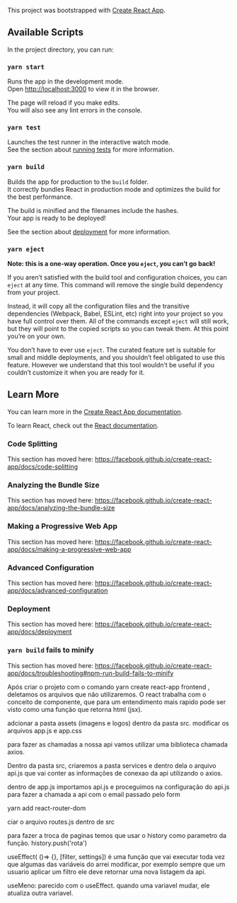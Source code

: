 This project was bootstrapped with [Create React App](https://github.com/facebook/create-react-app).

## Available Scripts

In the project directory, you can run:

### `yarn start`

Runs the app in the development mode.<br />
Open [http://localhost:3000](http://localhost:3000) to view it in the browser.

The page will reload if you make edits.<br />
You will also see any lint errors in the console.

### `yarn test`

Launches the test runner in the interactive watch mode.<br />
See the section about [running tests](https://facebook.github.io/create-react-app/docs/running-tests) for more information.

### `yarn build`

Builds the app for production to the `build` folder.<br />
It correctly bundles React in production mode and optimizes the build for the best performance.

The build is minified and the filenames include the hashes.<br />
Your app is ready to be deployed!

See the section about [deployment](https://facebook.github.io/create-react-app/docs/deployment) for more information.

### `yarn eject`

**Note: this is a one-way operation. Once you `eject`, you can’t go back!**

If you aren’t satisfied with the build tool and configuration choices, you can `eject` at any time. This command will remove the single build dependency from your project.

Instead, it will copy all the configuration files and the transitive dependencies (Webpack, Babel, ESLint, etc) right into your project so you have full control over them. All of the commands except `eject` will still work, but they will point to the copied scripts so you can tweak them. At this point you’re on your own.

You don’t have to ever use `eject`. The curated feature set is suitable for small and middle deployments, and you shouldn’t feel obligated to use this feature. However we understand that this tool wouldn’t be useful if you couldn’t customize it when you are ready for it.

## Learn More

You can learn more in the [Create React App documentation](https://facebook.github.io/create-react-app/docs/getting-started).

To learn React, check out the [React documentation](https://reactjs.org/).

### Code Splitting

This section has moved here: https://facebook.github.io/create-react-app/docs/code-splitting

### Analyzing the Bundle Size

This section has moved here: https://facebook.github.io/create-react-app/docs/analyzing-the-bundle-size

### Making a Progressive Web App

This section has moved here: https://facebook.github.io/create-react-app/docs/making-a-progressive-web-app

### Advanced Configuration

This section has moved here: https://facebook.github.io/create-react-app/docs/advanced-configuration

### Deployment

This section has moved here: https://facebook.github.io/create-react-app/docs/deployment

### `yarn build` fails to minify

This section has moved here: https://facebook.github.io/create-react-app/docs/troubleshooting#npm-run-build-fails-to-minify


Após criar o projeto com o comando yarn create react-app frontend , deletamos os arquivos que não utilizaremos.
O react trabalha com o conceito de componente, que para um entendimento mais rapido pode ser visto como uma função que retorna html (jsx).

adcionar a pasta assets (imagens e logos) dentro da pasta src.
modificar os arquivos app.js e app.css

para fazer as chamadas a nossa api vamos utilizar uma biblioteca chamada axios.

Dentro da pasta src, criaremos a pasta services e dentro dela o arquivo api.js que vai conter as informações de conexao da api utilizando o axios.

dentro de app.js importamos api.js
e proceguimos na configuração do api.js para fazer a chamada a api com o email passado pelo form

yarn add react-router-dom

ciar o arquivo routes.js dentro de src

para fazer a troca de paginas temos que usar o history como parametro da função. history.push('rota')

useEffect( ()=> {}, [filter, settings]) é uma função que vai executar toda vez que algumas das variáveis do arrei modificar, por exemplo sempre que um usuario aplicar um filtro ele deve retornar uma nova listagem da api.

useMeno: parecido com o useEffect. quando uma variavel mudar, ele atualiza outra variavel.